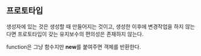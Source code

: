 ## 프로토타입
생성자에 있는 것은 생성할 때 만들어지는 것이고, 생성한 이후에 변경작업을 하지 않는다면 프로토타입이 갖는 유지보수의 편의성은 존재하지 않는다.

function은 그냥 함수지만 **new**를 붙여주면 객체를 반환한다.
